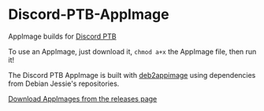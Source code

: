 # Discord-PTB-AppImage
AppImage builds for [Discord PTB](https://discordapp.com)

To use an AppImage, just download it, `chmod a+x` the AppImage file, then run it!

The Discord PTB AppImage is built with [deb2appimage](https://github.com/simoniz0r/deb2appimage) using dependencies from Debian Jessie's repositories.

[Download AppImages from the releases page](https://github.com/simoniz0r/Discord-PTB-AppImage/releases)
